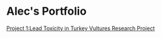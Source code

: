 # **Alec's Portfolio**

[Project 1:Lead Toxicity in Turkey Vultures Research Project](https://github.com/aiskenderian/alec-s_portfolio/blob/9501bb0b2145adc7d53fc0648a892a21b29380f0/Lead%20Toxicity%20in%20Turkey%20Vultures%20Research%20Project)

